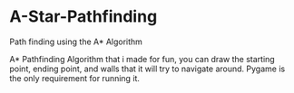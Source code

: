 # A-Star-Pathfinding
Path finding using the A* Algorithm 

A* Pathfinding Algorithm that i made for fun, you can draw the starting point, ending point, and walls that it will try to navigate around.
Pygame is the only requirement for running it.

